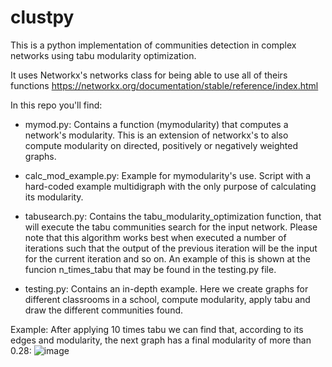 # clustpy
This is a python implementation of communities detection in complex networks using tabu modularity optimization.

It uses Networkx's networks class for being able to use all of theirs functions https://networkx.org/documentation/stable/reference/index.html

In this repo you'll find:

- mymod.py: Contains a function (mymodularity) that computes a network's modularity. This is an extension of networkx's to also compute modularity on directed, positively or negatively weighted graphs.
- calc_mod_example.py: Example for mymodularity's use. Script with a hard-coded example multidigraph with the only purpose of calculating its modularity.

- tabusearch.py: Contains the tabu_modularity_optimization function, that will execute the tabu communities search for the input network.
Please note that this algorithm works best when executed a number of iterations such that the output of the previous iteration will be the input for the current iteration and so on. An example of this is shown at the funcion n_times_tabu that may be found in the testing.py file.

- testing.py: Contains an in-depth example. Here we create graphs for different classrooms in a school, compute modularity, apply tabu and draw the different communities found.

Example:
After applying 10 times tabu we can find that, according to its edges and modularity, the next graph has a final modularity of more than 0.28:
![image](https://user-images.githubusercontent.com/61252229/166304151-153453e4-69c4-476a-a6b9-4c1e376dfd71.png)
